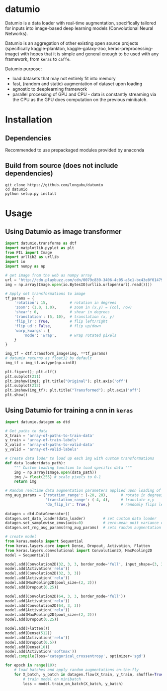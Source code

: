 # datumio
Datumio is a data loader with real-time augmentation, specifically tailored for inputs into image-based deep learning models (Convolutional Neural Networks).

Datumio is an aggregation of other existing open source projects (specifically kaggle-plankton, kaggle-galaxy-zoo, keras-preprocessing-image) with hopes that it is simple and general enough to be used with any framework, from `keras` to `caffe`.

Datumio purpose:
- load datasets that may not entirely fit into memory
- fast, (random and static) augmentation of dataset upon loading
- agnostic to deeplearning framework
- parallel processing of GPU and CPU - data is constantly streaming via the CPU as the GPU does computation on the previous minibatch.

# Installation
## Dependencies
Recommended to use prepackaged modules provided by anaconda

## Build from source (does not include dependencies)
	
	git clone https://github.com/longubu/datumio
	cd datumio
	python setup.py install

# Usage

## Using Datumio as image transformer	

```python
import datumio.transforms as dtf
import matplotlib.pyplot as plt
from PIL import Image 
import urllib2 as urllib
import io
import numpy as np

# get image from the web as numpy array
url = 'http://cdn.playbuzz.com/cdn/0079c830-3406-4c05-a5c1-bc43e8f01479/7dd84d70-768b-492b-88f7-a6c70f2db2e9.jpg'
img = np.array(Image.open(io.BytesIO(urllib.urlopen(url).read())))

# Apply set transformations to image
tf_params = {
    'rotation': 15,          # rotation in degrees
    'zoom': (1.0, 1.0),      # zoom in (x,y) = (col, row)
    'shear': 0,              # shear in degrees
    'translation': (5, 10),  # translation (x, y)
    'flip_lr': True,         # flip left/right
    'flip_ud': False,        # flip up/down
    'warp_kwargs': {
        'mode': 'wrap',      # wrap rotated pixels
    }
}

img_tf = dtf.transform_image(img, **tf_params)
# datumio returns as float32 by default 
img_tf = img_tf.astype(np.uint8)

plt.figure(); plt.clf()
plt.subplot(211)
plt.imshow(img); plt.title("Original"); plt.axis('off')
plt.subplot(212)
plt.imshow(img_tf); plt.title("Transformed"); plt.axis('off')
plt.show()
```

## Using Datumio for training a cnn in `keras`
	
```python
import datumio.datagen as dtd

# Get paths to data
X_train = 'array-of-paths-to-train-data'
y_train = 'array-of-train-labels'
X_valid = 'array-of-paths-to-valid-data'
y_valid = 'array-of-valid-labels'

# Create data loder to load up each img with custom transformations
def data_loader(data_path):
    """ Custom loading function to load specific data """
    img = np.array(Image.open(data_path))
    img /= float(255) # scale pixels to 0-1
    return img

# Random realtime data augmentation parameters applied upon loading of each minibatch
rng_aug_params = {'rotation_range': (-20, 20),      # rotate in degrees 
                  'translation_range': (-4, 4),     # translate x,y
                  'do_flip_lr': True,}              # randomly flips left/right
                  
datagen = dtd.DataGenerator()
datagen.set_data_loader(data_loader)        # set custom data loader
datagen.set_samplewise_zmuv(axis=0)         # zero-mean unit variance every minibatch upon loading
datagen.set_rng_aug_params(rng_aug_params)  # sets random augmentation parameters

# create model
from keras.models import Sequential
from keras.layers.core import Dense, Dropout, Activation, Flatten
from keras.layers.convolutional import Convolution2D, MaxPooling2D
model = Sequential()

model.add(Convolution2D(32, 3, 3, border_mode='full', input_shape=(3, 32, 32)))
model.add(Activation('relu'))
model.add(Convolution2D(32, 3, 3))
model.add(Activation('relu'))
model.add(MaxPooling2D(pool_size=(2, 2)))
model.add(Dropout(0.25))

model.add(Convolution2D(64, 3, 3, border_mode='full'))
model.add(Activation('relu'))
model.add(Convolution2D(64, 3, 3))
model.add(Activation('relu'))
model.add(MaxPooling2D(pool_size=(2, 2)))
model.add(Dropout(0.25))

model.add(Flatten())
model.add(Dense(512))
model.add(Activation('relu'))
model.add(Dropout(0.5))
model.add(Dense(10))
model.add(Activation('softmax'))
model.compile(loss='categorical_crossentropy', optimizer='sgd')

for epoch in range(10):
    # load batches and apply random augmentations on-the-fly
    for X_batch, y_batch in datagen.flow(X_train, y_train, shuffle=True, batch_size=32):
    	# train model on minibatch
        loss = model.train_on_batch(X_batch, y_batch)
```
